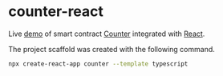 # counter-react

Live [demo](https://counter-react-pearl.vercel.app/) of smart contract [Counter](src/contracts/counter.ts) integrated with [React](https://react.dev/).

The project scaffold was created with the following command. 

```bash
npx create-react-app counter --template typescript
```
